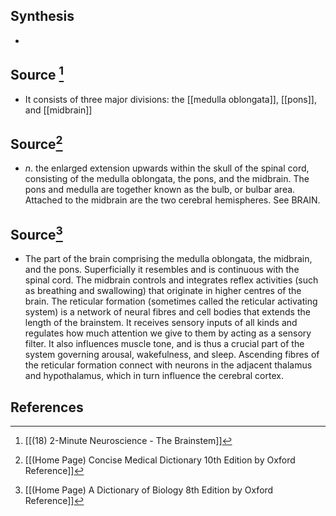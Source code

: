 ## Synthesis
- 
## Source [^1]
- It consists of three major divisions: the [[medulla oblongata]], [[pons]], and [[midbrain]]
## Source[^2]
- $n$. the enlarged extension upwards within the skull of the spinal cord, consisting of the medulla oblongata, the pons, and the midbrain. The pons and medulla are together known as the bulb, or bulbar area. Attached to the midbrain are the two cerebral hemispheres. See BRAIN.
## Source[^3]
- The part of the brain comprising the medulla oblongata, the midbrain, and the pons. Superficially it resembles and is continuous with the spinal cord. The midbrain controls and integrates reflex activities (such as breathing and swallowing) that originate in higher centres of the brain. The reticular formation (sometimes called the reticular activating system) is a network of neural fibres and cell bodies that extends the length of the brainstem. It receives sensory inputs of all kinds and regulates how much attention we give to them by acting as a sensory filter. It also influences muscle tone, and is thus a crucial part of the system governing arousal, wakefulness, and sleep. Ascending fibres of the reticular formation connect with neurons in the adjacent thalamus and hypothalamus, which in turn influence the cerebral cortex.
## References

[^1]: [[(18) 2-Minute Neuroscience - The Brainstem]]
[^2]: [[(Home Page) Concise Medical Dictionary 10th Edition by Oxford Reference]]
[^3]: [[(Home Page) A Dictionary of Biology 8th Edition by Oxford Reference]]